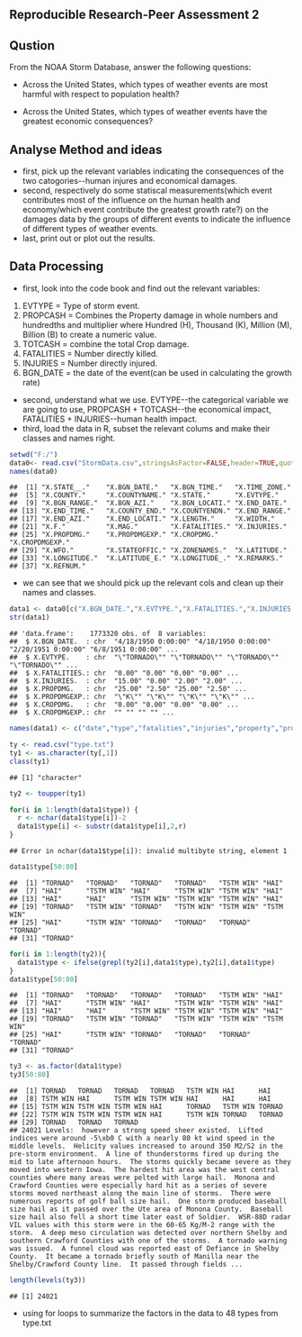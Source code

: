 
Reproducible Research-Peer Assessment 2
---


Qustion
---
From the NOAA Storm Database, answer the following questions:  

- Across the United States, which types of weather events are most harmful with respect to population health?

- Across the United States, which types of weather events have the greatest economic consequences?  

Analyse Method and ideas
---
- first, pick up the relevant variables indicating the consequences of the two catogories--human injures and economical damages.  
- second, respectively do some statiscal measurements(which event contributes most of the influence on the human health and economy/which event contribute the greatest growth rate?) on the damages data by the groups of different events to indicate the influence of different types of weather events.  
- last, print out or plot out the results.  
 
Data Processing
---
- first, look into the code book and find out the relevant variables:  
1. EVTYPE = Type of storm event.  
2. PROPCASH = Combines the Property damage in whole numbers and hundredths and multiplier where Hundred (H), Thousand (K), Million (M), Billion (B) to create a numeric value.  
3. TOTCASH = combine the total Crop damage.  
4. FATALITIES = Number directly killed.  
5. INJURIES = Number directly injured.
6. BGN_DATE = the date of the event(can be used in calculating the growth rate)
- second, understand what we use.
EVTYPE--the categorical variable we are going to use,  PROPCASH + TOTCASH--the economical impact, FATALITIES + INJURIES--human health impact.  
- third, load the data in R, subset the relevant colums and make their classes and names right.  


```r
setwd("F:/")
data0<- read.csv("StormData.csv",stringsAsFactor=FALSE,header=TRUE,quote="")
names(data0)
```

```
##  [1] "X.STATE__."    "X.BGN_DATE."   "X.BGN_TIME."   "X.TIME_ZONE." 
##  [5] "X.COUNTY."     "X.COUNTYNAME." "X.STATE."      "X.EVTYPE."    
##  [9] "X.BGN_RANGE."  "X.BGN_AZI."    "X.BGN_LOCATI." "X.END_DATE."  
## [13] "X.END_TIME."   "X.COUNTY_END." "X.COUNTYENDN." "X.END_RANGE." 
## [17] "X.END_AZI."    "X.END_LOCATI." "X.LENGTH."     "X.WIDTH."     
## [21] "X.F."          "X.MAG."        "X.FATALITIES." "X.INJURIES."  
## [25] "X.PROPDMG."    "X.PROPDMGEXP." "X.CROPDMG."    "X.CROPDMGEXP."
## [29] "X.WFO."        "X.STATEOFFIC." "X.ZONENAMES."  "X.LATITUDE."  
## [33] "X.LONGITUDE."  "X.LATITUDE_E." "X.LONGITUDE_." "X.REMARKS."   
## [37] "X.REFNUM."
```

- we can see that we should pick up the relevant cols and clean up their names and classes.  


```r
data1 <- data0[c("X.BGN_DATE.","X.EVTYPE.","X.FATALITIES.","X.INJURIES.","X.PROPDMG.","X.PROPDMGEXP.","X.CROPDMG.","X.CROPDMGEXP.")]
str(data1)
```

```
## 'data.frame':	1773320 obs. of  8 variables:
##  $ X.BGN_DATE.  : chr  "4/18/1950 0:00:00" "4/18/1950 0:00:00" "2/20/1951 0:00:00" "6/8/1951 0:00:00" ...
##  $ X.EVTYPE.    : chr  "\"TORNADO\"" "\"TORNADO\"" "\"TORNADO\"" "\"TORNADO\"" ...
##  $ X.FATALITIES.: chr  "0.00" "0.00" "0.00" "0.00" ...
##  $ X.INJURIES.  : chr  "15.00" "0.00" "2.00" "2.00" ...
##  $ X.PROPDMG.   : chr  "25.00" "2.50" "25.00" "2.50" ...
##  $ X.PROPDMGEXP.: chr  "\"K\"" "\"K\"" "\"K\"" "\"K\"" ...
##  $ X.CROPDMG.   : chr  "0.00" "0.00" "0.00" "0.00" ...
##  $ X.CROPDMGEXP.: chr  "" "" "" "" ...
```

```r
names(data1) <- c("date","type","fatalities","injuries","property","proexp","crop","cropexp")

ty <- read.csv("type.txt")
ty1 <- as.character(ty[,1])
class(ty1)
```

```
## [1] "character"
```

```r
ty2 <- toupper(ty1)

for(i in 1:length(data1$type)) {
  r <- nchar(data1$type[i])-2
  data1$type[i] <- substr(data1$type[i],2,r)
}
```

```
## Error in nchar(data1$type[i]): invalid multibyte string, element 1
```

```r
data1$type[50:80]
```

```
##  [1] "TORNAD"   "TORNAD"   "TORNAD"   "TORNAD"   "TSTM WIN" "HAI"     
##  [7] "HAI"      "TSTM WIN" "HAI"      "TSTM WIN" "TSTM WIN" "HAI"     
## [13] "HAI"      "HAI"      "TSTM WIN" "TSTM WIN" "TSTM WIN" "HAI"     
## [19] "TORNAD"   "TSTM WIN" "TORNAD"   "TSTM WIN" "TSTM WIN" "TSTM WIN"
## [25] "HAI"      "TSTM WIN" "TORNAD"   "TORNAD"   "TORNAD"   "TORNAD"  
## [31] "TORNAD"
```

```r
for(i in 1:length(ty2)){
  data1$type <- ifelse(grepl(ty2[i],data1$type),ty2[i],data1$type)
}
data1$type[50:80]
```

```
##  [1] "TORNAD"   "TORNAD"   "TORNAD"   "TORNAD"   "TSTM WIN" "HAI"     
##  [7] "HAI"      "TSTM WIN" "HAI"      "TSTM WIN" "TSTM WIN" "HAI"     
## [13] "HAI"      "HAI"      "TSTM WIN" "TSTM WIN" "TSTM WIN" "HAI"     
## [19] "TORNAD"   "TSTM WIN" "TORNAD"   "TSTM WIN" "TSTM WIN" "TSTM WIN"
## [25] "HAI"      "TSTM WIN" "TORNAD"   "TORNAD"   "TORNAD"   "TORNAD"  
## [31] "TORNAD"
```

```r
ty3 <- as.factor(data1$type)
ty3[50:80]
```

```
##  [1] TORNAD   TORNAD   TORNAD   TORNAD   TSTM WIN HAI      HAI     
##  [8] TSTM WIN HAI      TSTM WIN TSTM WIN HAI      HAI      HAI     
## [15] TSTM WIN TSTM WIN TSTM WIN HAI      TORNAD   TSTM WIN TORNAD  
## [22] TSTM WIN TSTM WIN TSTM WIN HAI      TSTM WIN TORNAD   TORNAD  
## [29] TORNAD   TORNAD   TORNAD  
## 24021 Levels:  however a strong speed sheer existed.  Lifted indices were around -5\xb0 C with a nearly 80 kt wind speed in the middle levels.  Helicity values increased to around 350 M2/S2 in the pre-storm environment.  A line of thunderstorms fired up during the mid to late afternoon hours.  The storms quickly became severe as they moved into western Iowa.  The hardest hit area was the west central counties where many areas were pelted with large hail.  Monona and Crawford Counties were especially hard hit as a series of severe storms moved northeast along the main line of storms.  There were numerous reports of golf ball size hail.  One storm produced baseball size hail as it passed over the Ute area of Monona County.  Baseball size hail also fell a short time later east of Soldier.  WSR-88D radar VIL values with this storm were in the 60-65 Kg/M-2 range with the storm.  A deep meso circulation was detected over northern Shelby and southern Crawford Counties with one of the storms.  A tornado warning was issued.  A funnel cloud was reported east of Defiance in Shelby County.  It became a tornado briefly south of Manilla near the Shelby/Crawford County line.  It passed through fields ...
```

```r
length(levels(ty3))
```

```
## [1] 24021
```
- using for loops to summarize the factors in the data to 48 types from type.txt  














